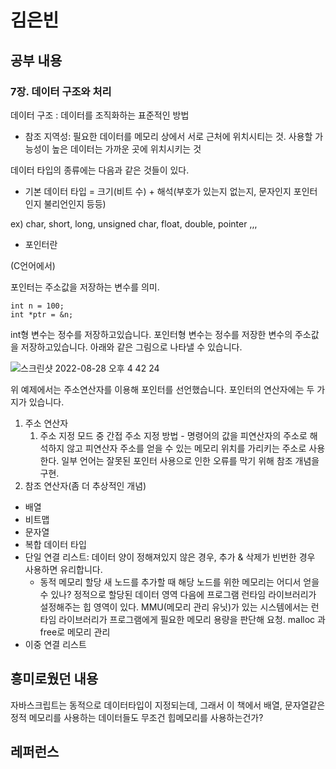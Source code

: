 # 김은빈

## 공부 내용

### 7장. 데이터 구조와 처리

데이터 구조 : 데이터를 조직화하는 표준적인 방법

- 참조 지역성: 필요한 데이터를 메모리 상에서 서로 근처에 위치시티는 것. 사용할 가능성이 높은 데이터는 가까운 곳에 위치시키는 것

데이터 타입의 종류에는 다음과 같은 것들이 있다.

- 기본 데이터 타입
  = 크기(비트 수) + 해석(부호가 있는지 없는지, 문자인지 포인터인지 불리언인지 등등)

ex) char, short, long, unsigned char, float, double, pointer ,,,

- 포인터란

(C언어에서)

포인터는 주소값을 저장하는 변수를 의미.

```
int n = 100;
int *ptr = &n;
```

int형 변수는 정수를 저장하고있습니다. 포인터형 변수는 정수를 저장한 변수의 주소값을 저장하고있습니다. 아래와 같은 그림으로 나타낼 수 있습니다.

![스크린샷 2022-08-28 오후 4 42 24](https://user-images.githubusercontent.com/43979066/187063559-0de22b2a-648c-4ab7-b950-bba614dcdde0.png)

위 예제에서는 주소연산자를 이용해 포인터를 선언했습니다. 포인터의 연산자에는 두 가지가 있습니다.

1. 주소 연산자
   1. 주소 지정 모드 중 간접 주소 지정 방법 - 명령어의 값을 피연산자의 주소로 해석하지 않고 피연산자 주소를 얻을 수 있는 메모리 위치를 가리키는 주소로 사용한다.
      일부 언어는 잘못된 포인터 사용으로 인한 오류를 막기 위해 참조 개념을 구현.
2. 참조 연산자(좀 더 추상적인 개념)

- 배열
- 비트맵
- 문자열
- 복합 데이터 타입
- 단일 연결 리스트: 데이터 양이 정해져있지 않은 경우, 추가 & 삭제가 빈번한 경우 사용하면 유리합니다.
  - 동적 메모리 할당
    새 노드를 추가할 때 해당 노드를 위한 메모리는 어디서 얻을 수 있나? 정적으로 할당된 데이터 영역 다음에 프로그램 런타임 라이브러리가 설정해주는 힙 영역이 있다. MMU(메모리 관리 유닛)가 있는 시스템에서는 런타임 라이브러리가 프로그램에게 필요한 메모리 용량을 판단해 요청.
    malloc 과 free로 메모리 관리
- 이중 연결 리스트

## 흥미로웠던 내용

자바스크립트는 동적으로 데이터타입이 지정되는데, 그래서 이 책에서 배열, 문자열같은 정적 메모리를 사용하는 데이터들도 무조건 힙메모리를 사용하는건가?

## 레퍼런스
